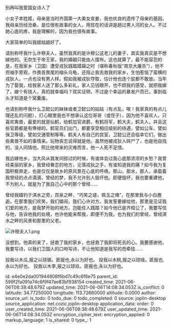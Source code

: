 别再叫我爱国女诗人了

小女子本姓姬，母亲是当时齐国第一大美女宣姜，我也优良的遗传了母亲的基因。我母亲历经沧桑，是位很有故事的女人，用现在的话讲是趟过男人河的女人。不过她心底的疼，我是理解的，因为我也很有故事。

大家简单的叫我姬姑娘好了。

请别称呼我什么许穆夫人，虽然我真的是许穆公这老儿的妻子，其实我真实是不想嫁他的。无奈生于帝王家，我的婚姻只能由人摆布。这也就算了，最不能容忍的是，在我家乡（卫国）遭受戎狄践踏蹂躏之时（堪称春秋版”南京大屠杀“），他不但袖手旁观，作畏首畏尾的缩头乌龟，还阻止我去救我的家乡，生怕惹恼了蛮横的戎狄人，一点也没有男人样。假如我被戎狄夺取，估计他也连个屁都不敢放。当年为了娶我，给我家人送了那么多彩礼，家人见钱眼开，也不顾我的感受，就把我嫁了。嫁个有钱人，真的就幸福吗？现实证明，不过是个幸运的暴发户而已，事到临头才知道是个窝囊废。

也请别称呼我什么卫懿公的妹妹或者卫懿公的姑姑（有点乱，唉！我家真的有点儿理还乱的问题），打心眼里我也不想承认这位哥哥（或侄子），因为他不喜欢人，只喜欢禽兽，最爱的就是仙鹤，给鹤加官进爵，有鹤将军，鹤大夫，鹤夫人，并且这些官爵都是有俸禄的。鹤官员们出门，都要享受相应级别的待遇，譬如公车、譬如保卫等级，譬如交通管制等等。鹤夫人有自己的宫室，卫懿公还会临幸它们，做出些禽兽不如的事情来。玩物丧志说得就是他。虽然他被戎狄人碎尸了，也是他自找的，没人同情他。照比他带来的灾难而言，他一人死不足惜。

我远嫁他乡，当大风从我发间掠过的时候，有谁体会过我心底那浓浓的乡愁？我曾经美丽的家乡，我曾经眷恋的地方，沦落戎狄之手，有谁知道我的痛？如今我为复国积极奔走，也是仅仅是故乡的原风景在心底的呼唤。那山，那水，那人，承载着我曾经的点点滴滴，曾经的梦，我不允许别人毁坏他。即便毁坏，我也要重建他，不为别人，就是为了我自己心中的那个曾经……

曾经我嬉钓于淇水之旁，百泉之畔，“巧笑之瑳，佩玉之傩”，在那里我与小白邂逅，在那里我们欢笑，我们嬉闹，我们心许对方。我发誓要嫁给他，那里是见证我们爱的地方，是我梦开始的地方。岂能任人践踏？如今他已是齐桓公了，我要写信与他，告诉他我的处境，也许他能来帮我，即便不为我，也为我们的曾经，曾经淇水之畔的风景和那里的父老。



![许穆夫人1.png](:/6f1b49ca022e47b59954e994534ede9e)



没想到，他真的来了，拯救了我的家乡，也拯救了我即将死去的心。我要感谢他，我要写诗，以我们卫国人的口吻写诗，不让他知道是我写的而牵挂……



投我以木瓜,报之以琼琚。匪报也,永以为好也。
投我以木桃,报之以琼瑶。匪报也,永以为好也。
投我以木李,报之以琼玖。匪报也,永以为好也。



id: e4e0e2da001944808f6bd7c49c6f6e75
parent_id: 599f2fa091a74c6f9f47ae83bf938154
created_time: 2021-06-06T08:38:48.679Z
updated_time: 2021-06-06T14:08:34.053Z
is_conflict: 0
latitude: 34.77250000
longitude: 113.72660000
altitude: 0.0000
author: 
source_url: 
is_todo: 0
todo_due: 0
todo_completed: 0
source: joplin-desktop
source_application: net.cozic.joplin-desktop
application_data: 
order: 0
user_created_time: 2021-06-06T08:38:48.679Z
user_updated_time: 2021-06-06T14:08:34.053Z
encryption_cipher_text: 
encryption_applied: 0
markup_language: 1
is_shared: 0
type_: 1